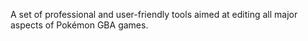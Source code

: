 A set of professional and user-friendly tools aimed at editing all major aspects of Pokémon GBA games.